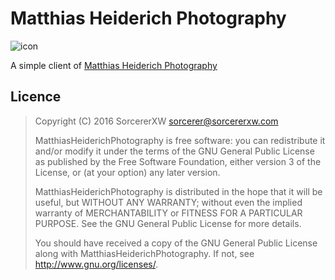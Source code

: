 # Matthias Heiderich Photography

![icon](https://github.com/sorcererXW/MatthiasHeiderichPhotography/blob/master/app/src/main/res/mipmap-xxxhdpi/ic_launcher.png
)

A simple client of [Matthias Heiderich Photography](http://www.matthias-heiderich.de)


## Licence

> Copyright (C) 2016 SorcererXW <sorcerer@sorcererxw.com>
>
> MatthiasHeiderichPhotography is free software: you can redistribute it and/or modify
it under the terms of the GNU General Public License as published by
the Free Software Foundation, either version 3 of the License, or
(at your option) any later version.
>
> MatthiasHeiderichPhotography is distributed in the hope that it will be useful,
but WITHOUT ANY WARRANTY; without even the implied warranty of
MERCHANTABILITY or FITNESS FOR A PARTICULAR PURPOSE.  See the
GNU General Public License for more details.
> 
>You should have received a copy of the GNU General Public License
along with MatthiasHeiderichPhotography.  If not, see <http://www.gnu.org/licenses/>.
